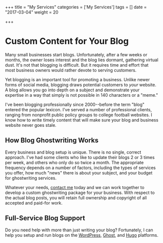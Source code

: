 +++
title = "My Services"
categories = ['My Services']
tags = []
date = "2017-03-04"
weight = 20

+++

# Custom Content for Your Blog

Many small businesses start blogs. Unfortunately, after a few weeks or months, the owner loses interest and the blog lies dormant, gathering virtual dust. It's not that blogging is difficult. But it requires time and effort that most business owners would rather devote to serving customers.

Yet blogging is an important tool for promoting a business. Unlike newer forms of social media, blogging draws potential customers to *your* website. A blog allows you go into depth on a subject and demonstrate your expertise in a way that simply is not possible in 140 characters or a "meme."

I've been blogging professionally since 2000--before the term "blog" entered the popular lexicon. I've served a number of professional clients, ranging from nonprofit public policy groups to college football websites. I know how to write timely content that will make sure your blog and business website never goes stale.

## How Blog Ghostwriting Works

Every business and blog setup is unique. There is no single, correct approach. I've had some clients who like to update their blogs 2 or 3 times per week, and others who only do so twice a month. The appropriate frequency depends on a number of factors, including the types of services you offer, how much "news" there is about your subject, and your budget for ghostwriting services.

Whatever your needs, [contact me](https://skipoliva.com/#contact) today and we can work together to develop a custom ghostwriting package for your business. With respect to the actual blog posts, you will retain full ownership and copyright of all accepted and paid-for work.

## Full-Service Blog Support

Do you need help with more than just writing your blog? Fortunately, I can help you setup and run blogs on the [WordPress](https://wordpress.com), [Ghost](https://ghost.org), and [Hugo](https://gohugo.io) platforms.
